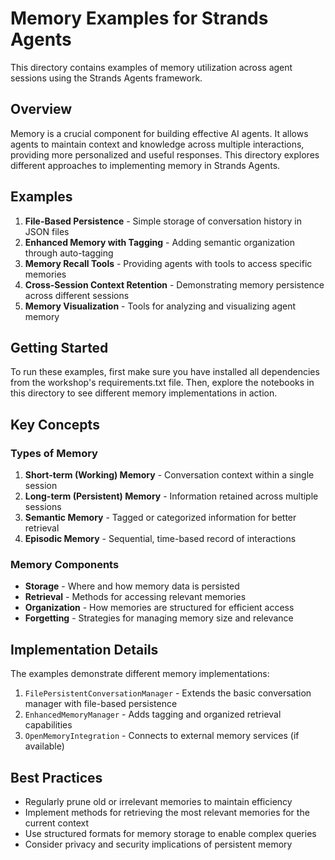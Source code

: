 # Memory Examples for Strands Agents

This directory contains examples of memory utilization across agent sessions using the Strands Agents framework.

## Overview

Memory is a crucial component for building effective AI agents. It allows agents to maintain context and knowledge across multiple interactions, providing more personalized and useful responses. This directory explores different approaches to implementing memory in Strands Agents.

## Examples

1. **File-Based Persistence** - Simple storage of conversation history in JSON files
2. **Enhanced Memory with Tagging** - Adding semantic organization through auto-tagging  
3. **Memory Recall Tools** - Providing agents with tools to access specific memories
4. **Cross-Session Context Retention** - Demonstrating memory persistence across different sessions
5. **Memory Visualization** - Tools for analyzing and visualizing agent memory

## Getting Started

To run these examples, first make sure you have installed all dependencies from the workshop's requirements.txt file. Then, explore the notebooks in this directory to see different memory implementations in action.

## Key Concepts

### Types of Memory

1. **Short-term (Working) Memory** - Conversation context within a single session
2. **Long-term (Persistent) Memory** - Information retained across multiple sessions
3. **Semantic Memory** - Tagged or categorized information for better retrieval
4. **Episodic Memory** - Sequential, time-based record of interactions

### Memory Components

- **Storage** - Where and how memory data is persisted
- **Retrieval** - Methods for accessing relevant memories
- **Organization** - How memories are structured for efficient access
- **Forgetting** - Strategies for managing memory size and relevance

## Implementation Details

The examples demonstrate different memory implementations:

1. `FilePersistentConversationManager` - Extends the basic conversation manager with file-based persistence
2. `EnhancedMemoryManager` - Adds tagging and organized retrieval capabilities
3. `OpenMemoryIntegration` - Connects to external memory services (if available)

## Best Practices

- Regularly prune old or irrelevant memories to maintain efficiency
- Implement methods for retrieving the most relevant memories for the current context
- Use structured formats for memory storage to enable complex queries
- Consider privacy and security implications of persistent memory